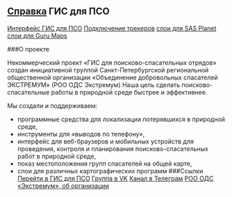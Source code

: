 ## [Справка](https://extremum-search-and-rescue.github.io/help.gis/) ГИС для ПСО


[Интерфейс ГИС для ПСО](ui/main.md)
[Подключение трекеров](/online-tracking/list.md)
[слои для SAS Planet](https://github.com/extremum-search-and-rescue/sas-layers)
[слои для Guru Maps](https://github.com/extremum-search-and-rescue/gurumaps-layers)

###О проекте

Некоммерческий проект «ГИС для поисково-спасательных отрядов» создан инициативной группой Санкт-Петербургской региональной общественной организации «Объединение добровольных спасателей ЭКСТРЕМУМ» (РОО ОДС Экстремум)
Наша цель сделать поисково-спасательные работы в природной среде быстрее и эффективнее.

Мы создали и поддерживаем:
- программные средства для локализации потерявшихся в природной среде,
- инструменты для «выводов по телефону»,
- интерфейс для веб-браузеров и мобильных устройств для проведения, контроля и планирования поисково-спасательных работ в природной среде,
- показ местоположения групп спасателей на общей карте,
- слои для различных картографических программ
###Ссылки
[Перейти в ГИС для ПСО](https://gis.extremum.org)
[Группа в VK](https://vk.com/gisextremum)
[Канал в Телеграм](https://t.me/extremum_sas)
[РОО ОДС «Экстремум», об организации](https://www.extremum.spb.ru/pages/2)
